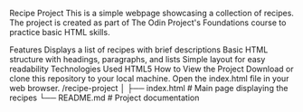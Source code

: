 Recipe Project
This is a simple webpage showcasing a collection of recipes. The project is created as part of The Odin Project's Foundations course to practice basic HTML skills.

Features
Displays a list of recipes with brief descriptions
Basic HTML structure with headings, paragraphs, and lists
Simple layout for easy readability
Technologies Used
HTML5
How to View the Project
Download or clone this repository to your local machine.
Open the index.html file in your web browser.
/recipe-project
│
├── index.html      # Main page displaying the recipes
└── README.md       # Project documentation
